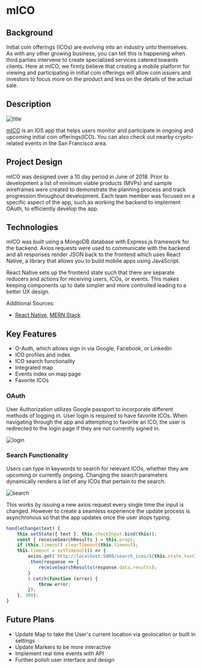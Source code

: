 # mICO

## Background
Initial coin offerings (ICOs) are evolving into an industry unto themselves.  As with any other growing business, you can tell this is happening when third parties intervene to create specialized services catered towards clients.  Here at mICO, we firmly believe that creating a mobile platform for viewing and participating in initial coin offerings will allow coin issuers and investors to focus more on the product and less on the details of the actual sale.

## Description
![title](https://s3-us-west-1.amazonaws.com/micoimage/title.png)

[mICO](https://therealmeyer.github.io/mICO_splash/) is an IOS app that helps users monitor and participate in ongoing and upcoming initial coin offerings(ICO). You can also check out nearby crypto-related events in the San Francisco area.

## Project Design
mICO was designed over a 10 day period in June of 2018.  Prior to development a list of minimum viable products (MVPs) and sample wireframes were created to demonstrate the planning process and track progression throughout development.  Each team member was focused on a specific aspect of the app, such as working the backend to implement OAuth, to efficiently develop the app.

## Technologies
mICO was built using a MongoDB database with Express.js framework for the backend.  Axios requests were used to communicate with the backend and all responses render JSON back to the frontend which uses React Native, a library that allows you to build mobile apps using JavaScript.

React Native sets up the frontend state such that there are separate reducers and actions for receiving users, ICOs, or events.  This makes keeping components up to date simpler and more controlled leading to a better UX design.

Additional Sources:
* [React Native](https://facebook.github.io/react-native/), [MERN Stack](http://mern.io/)

## Key Features
* O-Auth, which allows sign in via Google, Facebook, or LinkedIn
* ICO profiles and index
* ICO search functionality
* Integrated map
* Events index on map page
* Favorite ICOs

### OAuth
User Authorization utilizes Google passport to incorporate different methods of logging in.  User login is required to have favorite ICOs.  When navigating through the app and attempting to favorite an ICO, the user is redirected to the login page if they are not currently signed in.

![login](https://s3-us-west-1.amazonaws.com/micoimage/login.png)

### Search Functionality
Users can type in keywords to search for relevant ICOs, whether they are upcoming or currently ongoing.  Changing the search parameters dynamically renders a list of any ICOs that pertain to the search.

![search](https://s3-us-west-1.amazonaws.com/micoimage/search.png)

This works by issuing a new axios request every single time the input is changed.  However to create a seamless experience the update process is asynchronous so that the app updates once the user stops typing.

``` javascript
handleChange(text) {
    this.setState({ text }, this.checkInput.bind(this));
    const { receiveSearchResults } = this.props;
    if (this.timeout) clearTimeout(this.timeout);
    this.timeout = setTimeout(() => {
        axios.get(`http://localhost:5000/search_icos/${this.state.text}`)
        .then(response => {
            receiveSearchResults(response.data.results);
        }
        ).catch(function (error) {
            throw error;
        });
    }, 300);
}
```


## Future Plans
* Update Map to take the User's current location via geolocation or built in settings
* Update Markers to be more interactive
* Implement real time events with API
* Further polish user interface and design
